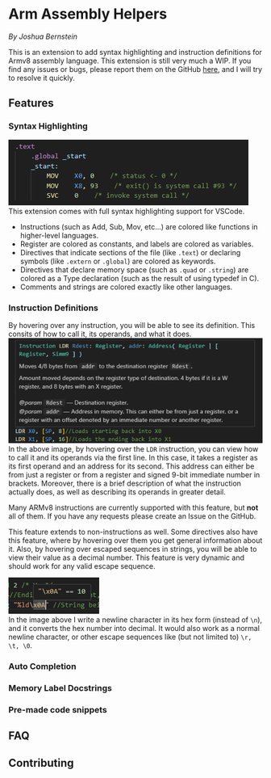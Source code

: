# Arm Assembly Helpers
*By Joshua Bernstein*

This is an extension to add syntax highlighting and instruction definitions for Armv8 assembly language. This extension is still very much a WIP. If you find any issues or bugs, please report them on the GitHub [here](https://github.com/joshbernsteint/arm_helpers), and I will try to resolve it quickly.

## Features

### Syntax Highlighting
![syntax coloring](./docs/color.png)   
This extension comes with full syntax highlighting support for VSCode. 
* Instructions (such as Add, Sub, Mov, etc...) are colored like functions in higher-level languages. 
* Register are colored as constants, and labels are colored as variables. 
* Directives that indicate sections of the file (like `.text`) or declaring symbols (like `.extern` or `.global`) are colored as keywords.
* Directives that declare memory space (such as `.quad` or `.string`) are colored as a Type declaration (such as the result of using typedef in C).
* Comments and strings are colored exactly like other languages.

### Instruction Definitions
By hovering over any instruction, you will be able to see its definition. This consits of how to call it, its operands, and what it does.
![code definitions](./docs/def.png)    
In the above image, by hovering over the `LDR` instruction, you can view how to call it and its operands via the first line. In this case, it takes a register as its first operand and an address for its second. This address can either be from just a register or from a register and signed 9-bit immediate number in brackets. Moreover, there is a brief description of what the instruction actually does, as well as describing its operands in greater detail. 

Many ARMv8 instructions are currently supported with this feature, but **not** all of them. If you have any requests please create an Issue on the GitHub.

This feature extends to non-instructions as well. Some directives also have this feature, where by hovering over them you get general information about it. Also, by hovering over escaped sequences in strings, you will be able to view their value as a decimal number. This feature is very dynamic and should work for any valid escape sequence.

![escaped sequence](./docs/escape.png)   
In the image above I write a newline character in its hex form (instead of `\n`), and it converts the hex number into decimal. It would also work as a normal newline character, or other escape sequences like (but not limited to) `\r, \t, \0`.

### Auto Completion
### Memory Label Docstrings

### Pre-made code snippets

## FAQ

## Contributing
